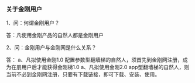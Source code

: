 ### 关于金刚用户

1、问：何谓金刚用户？

答：凡使用金刚产品的自然人都是金刚用户

2、问：金刚用户与金刚网是什么关系？

答：
a、凡拟使用金刚1.0 配置参数型翻墙梯的自然人，须首先到金刚网注册，成为在册用户后才能获得金刚梯1.0
a、凡拟使用金刚2.0 app型翻墙梯的自然人，则当前不必到金刚网注册，只要有下载链接，即可下载、安装、使用。
